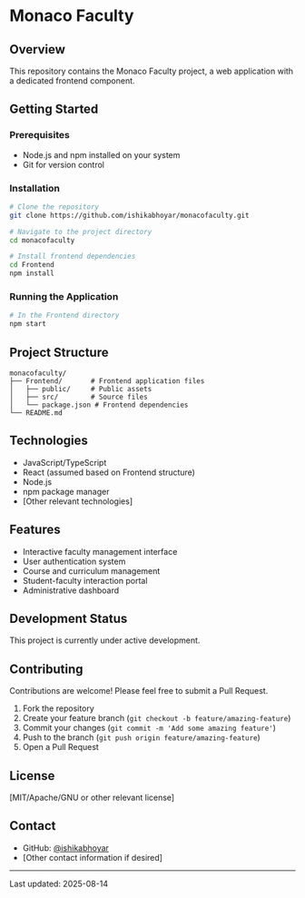 # Monaco Faculty

## Overview
This repository contains the Monaco Faculty project, a web application with a dedicated frontend component.

## Getting Started

### Prerequisites
- Node.js and npm installed on your system
- Git for version control

### Installation

```bash
# Clone the repository
git clone https://github.com/ishikabhoyar/monacofaculty.git

# Navigate to the project directory
cd monacofaculty

# Install frontend dependencies
cd Frontend
npm install
```

### Running the Application

```bash
# In the Frontend directory
npm start
```

## Project Structure
```
monacofaculty/
├── Frontend/       # Frontend application files
│   ├── public/     # Public assets
│   ├── src/        # Source files
│   └── package.json # Frontend dependencies
└── README.md
```

## Technologies
- JavaScript/TypeScript
- React (assumed based on Frontend structure)
- Node.js
- npm package manager
- [Other relevant technologies]

## Features
- Interactive faculty management interface
- User authentication system
- Course and curriculum management
- Student-faculty interaction portal
- Administrative dashboard

## Development Status
This project is currently under active development.

## Contributing
Contributions are welcome! Please feel free to submit a Pull Request.

1. Fork the repository
2. Create your feature branch (`git checkout -b feature/amazing-feature`)
3. Commit your changes (`git commit -m 'Add some amazing feature'`)
4. Push to the branch (`git push origin feature/amazing-feature`)
5. Open a Pull Request

## License
[MIT/Apache/GNU or other relevant license]

## Contact
- GitHub: [@ishikabhoyar](https://github.com/ishikabhoyar)
- [Other contact information if desired]

---

Last updated: 2025-08-14
